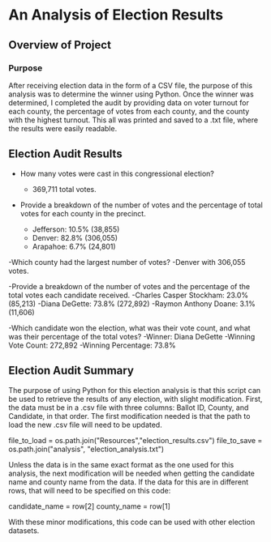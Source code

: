 # An Analysis of Election Results

## Overview of Project

### Purpose

After receiving election data in the form of a CSV file, the purpose of this analysis was to determine the winner using Python. Once the winner was determined, I completed the audit by providing data on voter turnout for each county, the percentage of votes from each county, and the county with the highest turnout. This all was printed and saved to a .txt file, where the results were easily readable.

## Election Audit Results

- How many votes were cast in this congressional election?
  - 369,711 total votes.
  
- Provide a breakdown of the number of votes and the percentage of total votes for each county in the precinct.
  - Jefferson: 10.5% (38,855)
  - Denver: 82.8% (306,055)
  - Arapahoe: 6.7% (24,801)
  
-Which county had the largest number of votes?
  -Denver with 306,055 votes.

-Provide a breakdown of the number of votes and the percentage of the total votes each candidate received.
  -Charles Casper Stockham: 23.0% (85,213)
  -Diana DeGette: 73.8% (272,892)
  -Raymon Anthony Doane: 3.1% (11,606)

-Which candidate won the election, what was their vote count, and what was their percentage of the total votes?
  -Winner: Diana DeGette
  -Winning Vote Count: 272,892
  -Winning Percentage: 73.8%

## Election Audit Summary

The purpose of using Python for this election analysis is that this script can be used to retrieve the results of any election, with slight modification. First, the data must be in a .csv file with three columns: Ballot ID, County, and Candidate, in that order. The first modification needed is that the path to load the new .csv file will need to be updated.

  file_to_load = os.path.join("Resources","election_results.csv")
  file_to_save = os.path.join("analysis", "election_analysis.txt")
  
 Unless the data is in the same exact format as the one used for this analysis, the next modification will be needed when getting the candidate name and county name from the data. If the data for this are in different rows, that will need to be specified on this code:
 
  candidate_name = row[2]
  county_name = row[1]
  
  With these minor modifications, this code can be used with other election datasets.
